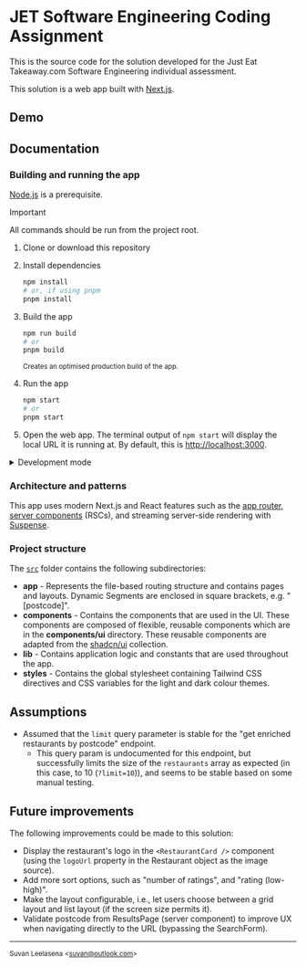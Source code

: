 # JET Software Engineering Coding Assignment

This is the source code for the solution developed for the Just Eat Takeaway.com Software Engineering individual assessment.

This solution is a web app built with [Next.js](https://nextjs.org/).

## Demo

<!-- TODO -->

## Documentation

### Building and running the app

[Node.js](https://nodejs.org/) is a prerequisite.

> [!IMPORTANT]
> All commands should be run from the project root.

1.  Clone or download this repository
2.  Install dependencies

    ```sh
    npm install
    # or, if using pnpm
    pnpm install
    ```

3.  Build the app

    ```sh
    npm run build
    # or
    pnpm build
    ```

    <small>Creates an optimised production build of the app.</small>

4.  Run the app
    ```sh
    npm start
    # or
    pnpm start
    ```
5.  Open the web app. The terminal output of `npm start` will display the local URL it is running at. By default, this is [http://localhost:3000](http://localhost:3000).

<details>
<summary>Development mode</summary>
To run this app in development mode (with hot reloading, error reporting, etc) replace steps 3 and 4 with the following command:

```sh
npm run dev
# or
pnpm dev
```

</details>

### Architecture and patterns

This app uses modern Next.js and React features such as the [app router](https://nextjs.org/docs/app), [server components](https://react.dev/blog/2023/03/22/react-labs-what-we-have-been-working-on-march-2023#react-server-components) (RSCs), and streaming server-side rendering with [Suspense](https://react.dev/reference/react/Suspense).

### Project structure

The [`src`](https://github.com/suvanl/restaurant-data/tree/main/src) folder contains the following subdirectories:

-   **app** - Represents the file-based routing structure and contains pages and layouts. Dynamic Segments are enclosed in square brackets, e.g. "[postcode]".
-   **components** - Contains the components that are used in the UI. These components are composed of flexible, reusable components which are in the **components/ui** directory. These reusable components are adapted from the [shadcn/ui](https://ui.shadcn.com) collection.
-   **lib** - Contains application logic and constants that are used throughout the app.
-   **styles** - Contains the global stylesheet containing Tailwind CSS directives and CSS variables for the light and dark colour themes.

## Assumptions

-   Assumed that the `limit` query parameter is stable for the "get enriched restaurants by postcode" endpoint.
    -   This query param is undocumented for this endpoint, but successfully limits the size of the `restaurants` array as expected (in this case, to 10 (`?limit=10`)), and seems to be stable based on some manual testing.

## Future improvements

The following improvements could be made to this solution:

-   Display the restaurant's logo in the `<RestaurantCard />` component (using the `logoUrl` property in the Restaurant object as the image source).
-   Add more sort options, such as "number of ratings", and "rating (low-high)".
-   Make the layout configurable, i.e., let users choose between a grid layout and list layout (if the screen size permits it).
-   Validate postcode from ResultsPage (server component) to improve UX when navigating directly to the URL (bypassing the SearchForm).

---

<small>Suvan Leelasena &lt;suvan@outlook.com&gt; </small>
